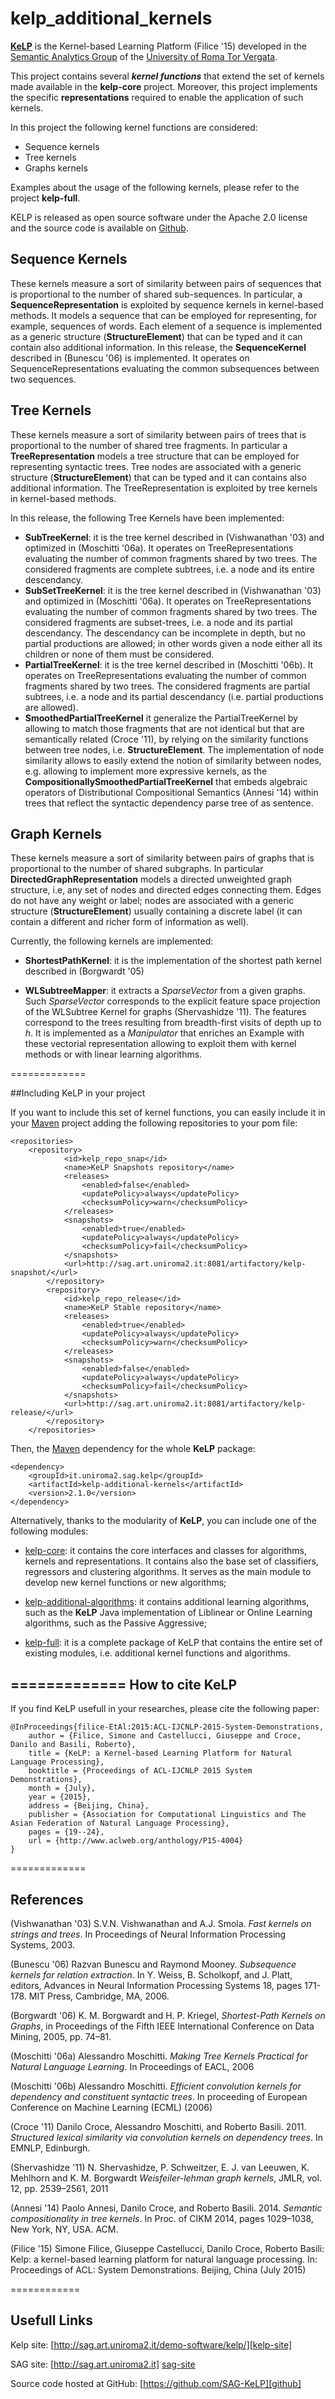 kelp_additional_kernels
=========

 [**KeLP**][kelp-site] is the Kernel-based Learning Platform (Filice '15) developed in the [Semantic Analytics Group][sag-site] of the [University of Roma Tor Vergata][uniroma2-site]. 

This project contains several ***kernel functions*** that extend the set of kernels made available in the **kelp-core** project. Moreover, this project implements the specific **representations** required to enable the application of such kernels.

In this project the following kernel functions are considered: 

* Sequence kernels
* Tree kernels
* Graphs kernels

Examples about the usage of the following kernels, please refer to the project **kelp-full**.

KELP is released as open source software under the Apache 2.0 license and the source code is available on [Github][github].


Sequence Kernels
----------------
These kernels measure a sort of similarity between pairs of sequences that is proportional to the number of shared sub-sequences. In particular, a **SequenceRepresentation** is exploited by sequence kernels in kernel-based methods. It models a sequence that can be employed for representing, for example, sequences of words. Each element of a sequence is implemented as a generic structure (**StructureElement**) that can be typed and it can contain also additional information. In this release, the **SequenceKernel** described in (Bunescu '06) is implemented. It operates on SequenceRepresentations evaluating the common subsequences between two sequences.


Tree Kernels
------------
These kernels measure a sort of similarity between pairs of trees that is proportional to the number of shared tree fragments. In particular a **TreeRepresentation** models a tree structure that can be employed for representing syntactic trees. Tree nodes are associated with a generic structure (**StructureElement**) that can be typed and it can contains also additional information. The TreeRepresentation is exploited by tree kernels in kernel-based methods.

In this release, the following Tree Kernels have been implemented:

* **SubTreeKernel**: it is the tree kernel described in (Vishwanathan '03) and optimized in (Moschitti '06a). It operates on TreeRepresentations evaluating the number of common fragments shared by two trees. The considered fragments are complete subtrees, i.e. a node and its entire descendancy.
* **SubSetTreeKernel**: it is the tree kernel described in (Vishwanathan '03) and optimized in (Moschitti '06a). It operates on TreeRepresentations evaluating the number of common fragments shared by two trees. The considered fragments are subset-trees, i.e. a node and its partial descendancy. The descendancy can be incomplete in depth, but no partial productions are allowed; in other words given a node either all its children or none of them must be considered.
* **PartialTreeKernel**: it is the tree kernel described in (Moschitti '06b). It operates on TreeRepresentations evaluating the number of common fragments shared by two trees. The considered fragments are partial subtrees, i.e. a node and its partial descendancy (i.e. partial productions are allowed).
* **SmoothedPartialTreeKernel**  it generalize the PartialTreeKernel by allowing to match those fragments that are not identical but that are semantically related (Croce '11), by relying on the similarity functions between tree nodes, i.e. **StructureElement**. The implementation of node similarity allows to easily extend the notion of similarity between nodes, e.g. allowing to implement more expressive kernels, as the **CompositionallySmoothedPartialTreeKernel** that embeds algebraic operators of Distributional Compositional Semantics (Annesi '14) within trees that reflect the syntactic dependency parse tree of as sentence.


Graph Kernels
-------------
These kernels measure a sort of similarity between pairs of graphs that is proportional to the number of shared subgraphs. In particular **DirectedGraphRepresentation** models a directed unweighted graph structure, i.e, any set of nodes and directed edges connecting them. Edges do not have any weight or label; nodes are associated with a generic structure (**StructureElement**) usually containing a discrete label (it can contain a different and richer form of information as well).

Currently, the following kernels are implemented:

* **ShortestPathKernel**: it is the implementation of the shortest path kernel described in (Borgwardt '05)

* **WLSubtreeMapper**: it extracts a _SparseVector_ from a given graphs. Such _SparseVector_ corresponds to the explicit feature space projection of the WLSubtree Kernel for graphs (Shervashidze '11). The features correspond to the trees resulting from breadth-first visits of depth up to _h_. It is implemented as a _Manipulator_ that enriches an Example with these vectorial representation allowing to exploit them with kernel methods or with linear learning algorithms. 


=============

##Including KeLP in your project

If you want to include this set of kernel functions, you can  easily include it in your [Maven][maven-site] project adding the following repositories to your pom file:

```
<repositories>
	<repository>
			<id>kelp_repo_snap</id>
			<name>KeLP Snapshots repository</name>
			<releases>
				<enabled>false</enabled>
				<updatePolicy>always</updatePolicy>
				<checksumPolicy>warn</checksumPolicy>
			</releases>
			<snapshots>
				<enabled>true</enabled>
				<updatePolicy>always</updatePolicy>
				<checksumPolicy>fail</checksumPolicy>
			</snapshots>
			<url>http://sag.art.uniroma2.it:8081/artifactory/kelp-snapshot/</url>
		</repository>
		<repository>
			<id>kelp_repo_release</id>
			<name>KeLP Stable repository</name>
			<releases>
				<enabled>true</enabled>
				<updatePolicy>always</updatePolicy>
				<checksumPolicy>warn</checksumPolicy>
			</releases>
			<snapshots>
				<enabled>false</enabled>
				<updatePolicy>always</updatePolicy>
				<checksumPolicy>fail</checksumPolicy>
			</snapshots>
			<url>http://sag.art.uniroma2.it:8081/artifactory/kelp-release/</url>
		</repository>
	</repositories>
```

Then, the [Maven][maven-site] dependency for the whole **KeLP** package:

```
<dependency>
    <groupId>it.uniroma2.sag.kelp</groupId>
    <artifactId>kelp-additional-kernels</artifactId>
    <version>2.1.0</version>
</dependency>
```


Alternatively, thanks to the modularity of **KeLP**, you can include one of the following modules:

* [kelp-core](https://github.com/SAG-KeLP/kelp-core): it contains the core interfaces and classes for algorithms, kernels and representations. It contains also the base set of classifiers, regressors and clustering algorithms. It serves as the main module to develop new kernel functions or new algorithms;

* [kelp-additional-algorithms](https://github.com/SAG-KeLP/kelp-additional-algorithms): it contains additional learning algorithms, such as the **KeLP** Java implementation of Liblinear or Online Learning algorithms, such as the Passive Aggressive;

* [kelp-full](https://github.com/SAG-KeLP/kelp-full): it is a complete package of KeLP that contains the entire set of existing modules, i.e. additional  kernel functions and algorithms.

=============
How to cite KeLP
----------------
If you find KeLP usefull in your researches, please cite the following paper:

```
@InProceedings{filice-EtAl:2015:ACL-IJCNLP-2015-System-Demonstrations,
	author = {Filice, Simone and Castellucci, Giuseppe and Croce, Danilo and Basili, Roberto},
	title = {KeLP: a Kernel-based Learning Platform for Natural Language Processing},
	booktitle = {Proceedings of ACL-IJCNLP 2015 System Demonstrations},
	month = {July},
	year = {2015},
	address = {Beijing, China},
	publisher = {Association for Computational Linguistics and The Asian Federation of Natural Language Processing},
	pages = {19--24},
	url = {http://www.aclweb.org/anthology/P15-4004}
}
```
=============

References
----------
 
(Vishwanathan '03) S.V.N. Vishwanathan and A.J. Smola. _Fast kernels on strings and trees_. In Proceedings of Neural Information Processing Systems, 2003.


(Bunescu '06) Razvan Bunescu and Raymond Mooney. _Subsequence kernels for relation extraction_. In Y. Weiss, B. Scholkopf, and J. Platt, editors, Advances in Neural Information Processing Systems 18, pages 171-178. MIT Press, Cambridge, MA, 2006.


(Borgwardt '06) K. M. Borgwardt and H. P. Kriegel, _Shortest-Path Kernels on Graphs_, in Proceedings of the Fifth IEEE International Conference on Data Mining, 2005, pp. 74–81.

(Moschitti '06a) Alessandro Moschitti. _Making Tree Kernels Practical for Natural Language Learning_. In Proceedings of EACL, 2006

(Moschitti '06b) Alessandro Moschitti. _Efficient convolution kernels for dependency and constituent syntactic trees_. In proceeding of European Conference on Machine Learning (ECML) (2006)

(Croce '11) Danilo Croce, Alessandro Moschitti, and Roberto Basili. 2011. _Structured lexical similarity via convolution kernels on dependency trees_. In EMNLP, Edinburgh.

(Shervashidze '11) N. Shervashidze, P. Schweitzer, E. J. van Leeuwen, K. Mehlhorn and K. M. Borgwardt _Weisfeiler-lehman graph kernels_, JMLR, vol. 12, pp. 2539–2561, 2011

(Annesi '14) Paolo Annesi, Danilo Croce, and Roberto Basili. 2014. _Semantic compositionality in tree kernels_. In Proc. of CIKM 2014, pages 1029–1038, New York, NY, USA. ACM.

(Filice '15) Simone Filice, Giuseppe Castellucci, Danilo Croce, Roberto Basili: Kelp: a kernel-based learning platform for natural language processing. In: Proceedings of ACL: System Demonstrations. Beijing, China (July 2015)

============

Usefull Links
-------------

Kelp site: [http://sag.art.uniroma2.it/demo-software/kelp/][kelp-site]

SAG site: [http://sag.art.uniroma2.it] [sag-site]

Source code hosted at GitHub: [https://github.com/SAG-KeLP][github]

[sag-site]: http://sag.art.uniroma2.it "SAG site"
[uniroma2-site]: http://www.uniroma2.it "University of Roma Tor Vergata"
[kelp-site]: http://sag.art.uniroma2.it/demo-software/kelp/
[maven-site]: http://maven.apache.org "Apache Maven"
[github]: https://github.com/SAG-KeLP

